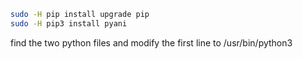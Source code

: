 ```bash
sudo -H pip install upgrade pip
sudo -H pip3 install pyani
```
find the two python files and modify the first line to /usr/bin/python3
